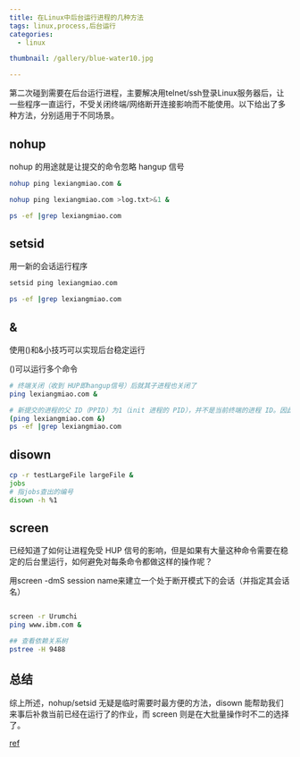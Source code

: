 ```yaml
---
title: 在Linux中后台运行进程的几种方法
tags: linux,process,后台运行
categories: 
  - linux

thumbnail: /gallery/blue-water10.jpg

---
```


第二次碰到需要在后台运行进程，主要解决用telnet/ssh登录Linux服务器后，让一些程序一直运行，不受关闭终端/网络断开连接影响而不能使用。以下给出了多种方法，分别适用于不同场景。

<!-- more -->

## nohup

nohup 的用途就是让提交的命令忽略 hangup 信号
``` bash
nohup ping lexiangmiao.com & 

nohup ping lexiangmiao.com >log.txt>&1 &

ps -ef |grep lexiangmiao.com
```

## setsid

用一新的会话运行程序
``` bash
setsid ping lexiangmiao.com

ps -ef |grep lexiangmiao.com
```

## &

使用()和&小技巧可以实现后台稳定运行

()可以运行多个命令

``` bash
# 终端关闭（收到 HUP即hangup信号）后就其子进程也关闭了
ping lexiangmiao.com &

# 新提交的进程的父 ID（PPID）为1（init 进程的 PID），并不是当前终端的进程 ID。因此并不属于当前终端的子进程，从而也就不会受到当前终端的 HUP 信号的影响了
(ping lexiangmiao.com &)
ps -ef |grep lexiangmiao.com
```

## disown

``` bash
cp -r testLargeFile largeFile &
jobs
# 指jobs查出的编号
disown -h %1
```


## screen

已经知道了如何让进程免受 HUP 信号的影响，但是如果有大量这种命令需要在稳定的后台里运行，如何避免对每条命令都做这样的操作呢？

用screen -dmS session name来建立一个处于断开模式下的会话（并指定其会话名）

``` bash

screen -r Urumchi
ping www.ibm.com &

## 查看依赖关系树
pstree -H 9488
```

## 总结

综上所述，nohup/setsid 无疑是临时需要时最方便的方法，disown 能帮助我们来事后补救当前已经在运行了的作业，而 screen 则是在大批量操作时不二的选择了。

[ref](https://www.ibm.com/developerworks/cn/linux/l-cn-nohup/)


